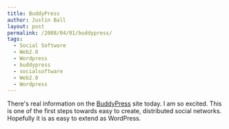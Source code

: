 ```yaml
---
title: BuddyPress
author: Justin Ball
layout: post
permalink: /2008/04/01/buddypress/
tags:
  - Social Software
  - Web2.0
  - Wordpress
  - buddypress
  - socialsoftware
  - Web2.0
  - Wordpress
---
```


There's real information on the [BuddyPress][1] site today. I am so excited. This is one of the first steps towards easy to create, distributed social networks. Hopefully it is as easy to extend as WordPress.

 [1]: http://buddypress.org/